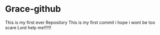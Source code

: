 # Grace-github
This is my first ever Repository
This is my first commit
i hope i wont be too scare
Lord help me!!!!!!
